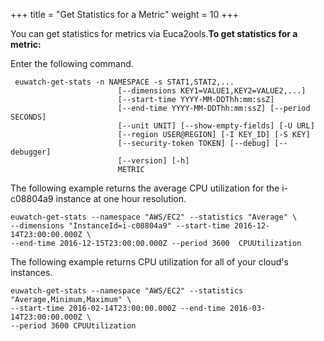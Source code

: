 +++
title = "Get Statistics for a Metric"
weight = 10
+++

You can get statistics for metrics via Euca2ools.**To get statistics for a metric:** 

Enter the following command. 

     euwatch-get-stats -n NAMESPACE -s STAT1,STAT2,...
                			[--dimensions KEY1=VALUE1,KEY2=VALUE2,...]
                			[--start-time YYYY-MM-DDThh:mm:ssZ]
                			[--end-time YYYY-MM-DDThh:mm:ssZ] [--period SECONDS]
                			[--unit UNIT] [--show-empty-fields] [-U URL]
                			[--region USER@REGION] [-I KEY_ID] [-S KEY]
                			[--security-token TOKEN] [--debug] [--debugger]
                			[--version] [-h]
                			METRIC

The following example returns the average CPU utilization for the i-c08804a9 instance at one hour resolution. 



    euwatch-get-stats --namespace "AWS/EC2" --statistics "Average" \
    --dimensions "InstanceId=i-c08804a9" --start-time 2016-12-14T23:00:00.000Z \
    --end-time 2016-12-15T23:00:00.000Z --period 3600  CPUUtilization

The following example returns CPU utilization for all of your cloud's instances. 



    euwatch-get-stats --namespace "AWS/EC2" --statistics "Average,Minimum,Maximum" \
    --start-time 2016-02-14T23:00:00.000Z --end-time 2016-03-14T23:00:00.000Z \
    --period 3600 CPUUtilization

